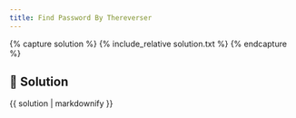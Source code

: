 ```yaml
---
title: Find Password By Thereverser
---
```


{% capture solution %}
{% include_relative solution.txt %}
{% endcapture %}

## 📝 Solution

{{ solution | markdownify }}
